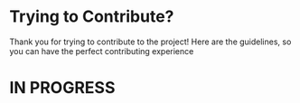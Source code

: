 # Trying to Contribute?

Thank you for trying to contribute to the project! Here are the guidelines, so you can have the perfect contributing experience

# IN PROGRESS
